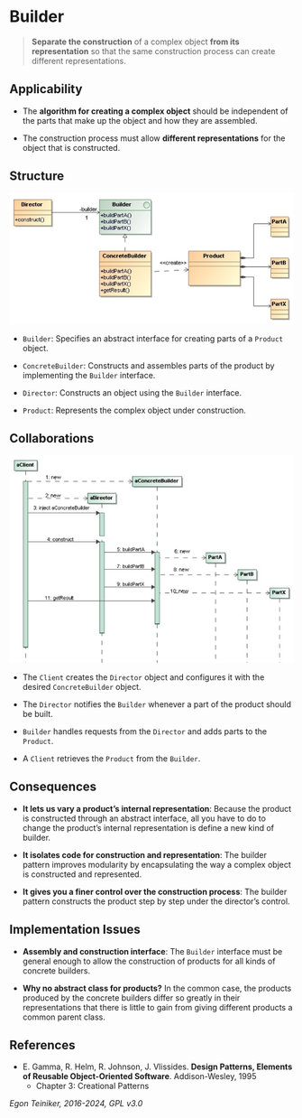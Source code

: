 # Builder

> **Separate the construction** of a complex object **from its representation** 
> so that the same construction process can create different representations.


## Applicability

* The **algorithm for creating a complex object** should be independent of the parts 
    that make up the object and how they are assembled.

* The construction process must allow **different representations** for the object that is constructed.


## Structure

![Class Diagram](figures/ClassDiagram-Builder.png)

* `Builder`: Specifies an abstract interface for creating parts of a `Product` object.

* `ConcreteBuilder`: Constructs and assembles parts of the product by implementing the `Builder` interface.

* `Director`: Constructs an object using the `Builder` interface.

* `Product`: Represents the complex object under construction. 


## Collaborations

![Sequence Diagram](figures/SequenceDiagram-Builder.jpg)

* The `Client` creates the `Director` object and configures it with the desired 
    `ConcreteBuilder` object.

* The `Director` notifies the `Builder` whenever a part of the product should be built.

* `Builder` handles requests from the `Director` and adds parts to the `Product`.

* A `Client` retrieves the `Product` from the `Builder`.


## Consequences

* **It lets us vary a product’s internal representation**: Because the product is 
    constructed through an abstract interface, all you have to do to change the product’s 
    internal representation is define a new kind of builder.

* **It isolates code for construction and representation**: The builder pattern improves 
    modularity by encapsulating the way a complex object is constructed and represented.

* **It gives you a finer control over the construction process**: The builder pattern 
    constructs the product step by step under the director’s control.



## Implementation Issues

* **Assembly and construction interface**: The `Builder` interface must be general enough 
    to allow the construction of products for all kinds of concrete builders.

* **Why no abstract class for products?** In the common case, the products produced by the 
    concrete builders differ so greatly in their representations that there is little to 
    gain from giving different products a common parent class.


## References 

* E. Gamma, R. Helm, R. Johnson, J. Vlissides. **Design Patterns, Elements of Reusable Object-Oriented Software**. Addison-Wesley, 1995
    * Chapter 3: Creational Patterns

*Egon Teiniker, 2016-2024, GPL v3.0*

